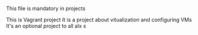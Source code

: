 This file is mandatory in projects

This is Vagrant project
It is a project about vitualization and configuring VMs 
It's an optional project to all alx s